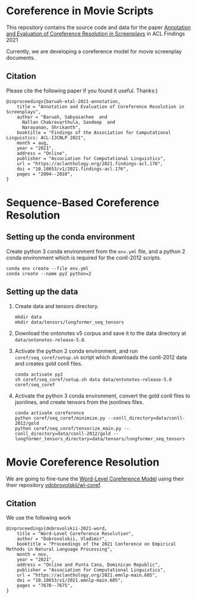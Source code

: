 # Coreference in Movie Scripts

This repository contains the source code and data for the paper
[Annotation and Evaluation of Coreference Resolution in Screenplays](https://aclanthology.org/2021.findings-acl.176/)
in ACL Findings 2021

Currently, we are developing a coreference model for movie screenplay documents.

## Citation
Please cite the following paper if you found it useful. Thanks:)

```
@inproceedings{baruah-etal-2021-annotation,
    title = "Annotation and Evaluation of Coreference Resolution in Screenplays",
    author = "Baruah, Sabyasachee  and
      Nallan Chakravarthula, Sandeep  and
      Narayanan, Shrikanth",
    booktitle = "Findings of the Association for Computational Linguistics: ACL-IJCNLP 2021",
    month = aug,
    year = "2021",
    address = "Online",
    publisher = "Association for Computational Linguistics",
    url = "https://aclanthology.org/2021.findings-acl.176",
    doi = "10.18653/v1/2021.findings-acl.176",
    pages = "2004--2010",
}
```

# Sequence-Based Coreference Resolution

## Setting up the conda environment

Create python 3 conda environment from the `env.yml` file, and a python 2 conda
environment which is required for the conll-2012 scripts.
```
conda env create --file env.yml
conda create --name py2 python=2
```

## Setting up the data

1. Create data and tensors directory. <br>
    ```
    mkdir data
    mkdir data/tensors/longformer_seq_tensors
    ```

2. Download the ontonotes v5 corpus and save it to the data directory at 
  `data/ontonotes-release-5.0`.

3. Activate the python 2 conda environment, and run 
  `coref/seq_coref/setup.sh` script which downloads the conll-2012 data
    and creates gold conll files. <br>
    ```
    conda activate py2
    sh coref/seq_coref/setup.sh data data/ontonotes-release-5.0 coref/seq_coref
    ```

4. Activate the python 3 conda environment, convert the gold conll files to
  jsonlines, and create tensors from the jsonlines files.<br>
    ```
    conda activate coreference
    python coref/seq_coref/minimize.py --conll_directory=data/conll-2012/gold
    python coref/seq_coref/tensorize_main.py --conll_directory=data/conll-2012/gold --longformer_tensors_directory=data/tensors/longformer_seq_tensors
    ```

# Movie Coreference Resolution

We are going to fine-tune the 
[Word-Level Coreference Model](https://aclanthology.org/2021.emnlp-main.605/)
using their their repository
[vdobrovolskii/wl-coref](https://github.com/vdobrovolskii/wl-coref).

## Citation

We use the following work

```
@inproceedings{dobrovolskii-2021-word,
    title = "Word-Level Coreference Resolution",
    author = "Dobrovolskii, Vladimir",
    booktitle = "Proceedings of the 2021 Conference on Empirical Methods in Natural Language Processing",
    month = nov,
    year = "2021",
    address = "Online and Punta Cana, Dominican Republic",
    publisher = "Association for Computational Linguistics",
    url = "https://aclanthology.org/2021.emnlp-main.605",
    doi = "10.18653/v1/2021.emnlp-main.605",
    pages = "7670--7675",
}
```